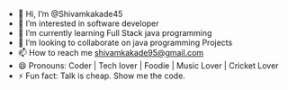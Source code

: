 - 👋 Hi, I’m @Shivamkakade45
- 👀 I’m interested in software developer 
- 🌱 I’m currently learning Full Stack java programming 
- 💞️ I’m looking to collaborate on  java programming Projects
- 📫 How to reach me shivamkakade95@gmail.com
- 😄 Pronouns: Coder | Tech lover | Foodie | Music Lover | Cricket Lover
- ⚡ Fun fact: Talk is cheap. Show me the code.

<!---
Shivamkakade45/Shivamkakade45 is a ✨ special ✨ repository because its `README.md` (this file) appears on your GitHub profile.
You can click the Preview link to take a look at your changes.
--->
